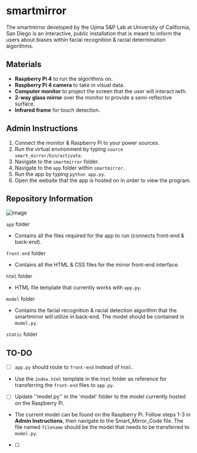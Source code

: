 # smartmirror
The smartmirror developed by the Ujima S&P Lab at University of California, San Diego is an interactive, public installation that is meant to inform the users about biases within facial recognition & racial determination algorithms. 

## Materials
* **Raspberry Pi 4** to run the algorithms on.
* **Raspberry Pi 4 camera** to take in visual data.
* **Computer monitor** to project the screen that the user will interact iwth.
* **2-way glass mirror** over the monitor to provide a semi-reflective surface.
* **Infrared frame** for touch detection.

## Admin Instructions
1. Connect the monitor & Raspberry Pi to your power sources.
2. Run the virtual environment by typing ``source smart_mirror/bin/activate``.
3. Navigate to the ``smartmirror`` folder.
4. Navigate to the ``app`` folder within ``smartmirror``.
5. Run the app by typing ``python app.py``.
6. Open the website that the app is hosted on in order to view the program.

## Repository Information
![image](https://github.com/clairemallela/smartmirror/assets/171388108/903f21ea-cfc0-466a-b456-159d3f95e774)

``app`` folder 

* Contains all the files required for the app to run (connects front-end & back-end).

``front-end`` folder

* Contains all the HTML & CSS files for the mirror front-end interface.

``html`` folder

* HTML file template that currently works with ``app.py``.

``model`` folder

* Contains the facial recognition & racial detection algorithm that the smartmirror will utilize in back-end. The model should be contained in ``model.py``. 

``static`` folder

## TO-DO
- [ ] ``app.py`` should route to ``front-end`` instead of ``html``.

* Use the ``index.html`` template in the ``html`` folder as reference for transferring the ``front-end`` files to ``app.py``. 

- [ ] Update ''model.py'' in the 'model' folder to the model currently hosted on the Raspberry Pi.

* The current model can be found on the Raspberry Pi. Follow steps 1-3 in **Admin Instructions**, then navigate to the Smart_Mirror_Code file. The file named ``filename`` should be the model that needs to be transferred to ``model.py``.

- [ ] 
